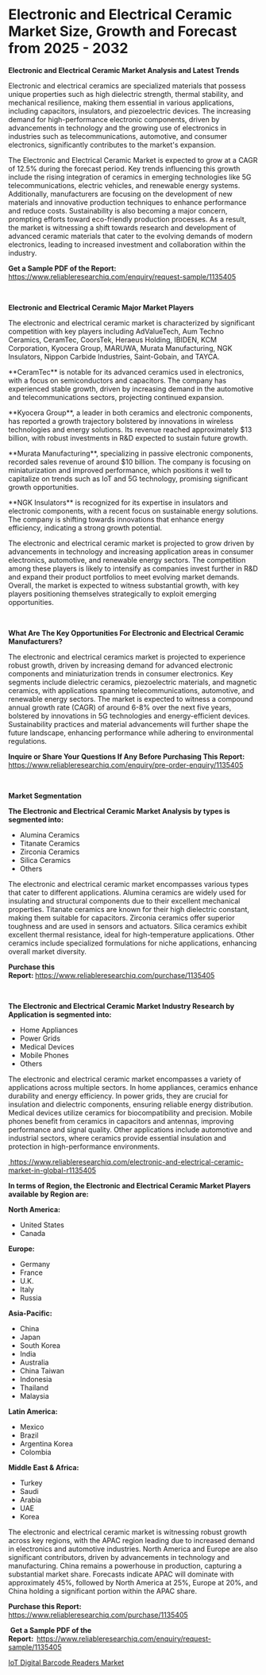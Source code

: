 <p><h1>Electronic and Electrical Ceramic Market Size, Growth and Forecast from 2025 - 2032</h1></p><p><strong>Electronic and Electrical Ceramic Market Analysis and Latest Trends</strong></p>
<p><p>Electronic and electrical ceramics are specialized materials that possess unique properties such as high dielectric strength, thermal stability, and mechanical resilience, making them essential in various applications, including capacitors, insulators, and piezoelectric devices. The increasing demand for high-performance electronic components, driven by advancements in technology and the growing use of electronics in industries such as telecommunications, automotive, and consumer electronics, significantly contributes to the market's expansion.</p><p>The Electronic and Electrical Ceramic Market is expected to grow at a CAGR of 12.5% during the forecast period. Key trends influencing this growth include the rising integration of ceramics in emerging technologies like 5G telecommunications, electric vehicles, and renewable energy systems. Additionally, manufacturers are focusing on the development of new materials and innovative production techniques to enhance performance and reduce costs. Sustainability is also becoming a major concern, prompting efforts toward eco-friendly production processes. As a result, the market is witnessing a shift towards research and development of advanced ceramic materials that cater to the evolving demands of modern electronics, leading to increased investment and collaboration within the industry.</p></p>
<p><strong>Get a Sample PDF of the Report:&nbsp;</strong> <a href="https://www.reliableresearchiq.com/enquiry/request-sample/1135405?utm_campaign=3347&utm_medium=2&utm_source=Github&utm_content=ia&utm_term=25032025&utm_id=electronic-and-electrical-ceramic">https://www.reliableresearchiq.com/enquiry/request-sample/1135405</a></p>
<p>&nbsp;</p>
<p><strong>Electronic and Electrical Ceramic Major Market Players</strong></p>
<p><p>The electronic and electrical ceramic market is characterized by significant competition with key players including AdValueTech, Aum Techno Ceramics, CeramTec, CoorsTek, Heraeus Holding, IBIDEN, KCM Corporation, Kyocera Group, MARUWA, Murata Manufacturing, NGK Insulators, Nippon Carbide Industries, Saint-Gobain, and TAYCA.</p><p>**CeramTec** is notable for its advanced ceramics used in electronics, with a focus on semiconductors and capacitors. The company has experienced stable growth, driven by increasing demand in the automotive and telecommunications sectors, projecting continued expansion.</p><p>**Kyocera Group**, a leader in both ceramics and electronic components, has reported a growth trajectory bolstered by innovations in wireless technologies and energy solutions. Its revenue reached approximately $13 billion, with robust investments in R&D expected to sustain future growth.</p><p>**Murata Manufacturing**, specializing in passive electronic components, recorded sales revenue of around $10 billion. The company is focusing on miniaturization and improved performance, which positions it well to capitalize on trends such as IoT and 5G technology, promising significant growth opportunities.</p><p>**NGK Insulators** is recognized for its expertise in insulators and electronic components, with a recent focus on sustainable energy solutions. The company is shifting towards innovations that enhance energy efficiency, indicating a strong growth potential.</p><p>The electronic and electrical ceramic market is projected to grow driven by advancements in technology and increasing application areas in consumer electronics, automotive, and renewable energy sectors. The competition among these players is likely to intensify as companies invest further in R&D and expand their product portfolios to meet evolving market demands. Overall, the market is expected to witness substantial growth, with key players positioning themselves strategically to exploit emerging opportunities.</p></p>
<p>&nbsp;</p>
<p><strong>What Are The Key Opportunities For Electronic and Electrical Ceramic Manufacturers?</strong></p>
<p><p>The electronic and electrical ceramics market is projected to experience robust growth, driven by increasing demand for advanced electronic components and miniaturization trends in consumer electronics. Key segments include dielectric ceramics, piezoelectric materials, and magnetic ceramics, with applications spanning telecommunications, automotive, and renewable energy sectors. The market is expected to witness a compound annual growth rate (CAGR) of around 6-8% over the next five years, bolstered by innovations in 5G technologies and energy-efficient devices. Sustainability practices and material advancements will further shape the future landscape, enhancing performance while adhering to environmental regulations.</p></p>
<p><strong>Inquire or Share Your Questions If Any Before Purchasing This Report:</strong> <a href="https://www.reliableresearchiq.com/enquiry/pre-order-enquiry/1135405?utm_campaign=3347&utm_medium=2&utm_source=Github&utm_content=ia&utm_term=25032025&utm_id=electronic-and-electrical-ceramic">https://www.reliableresearchiq.com/enquiry/pre-order-enquiry/1135405</a></p>
<p>&nbsp;</p>
<p><strong>Market Segmentation</strong></p>
<p><strong>The Electronic and Electrical Ceramic Market Analysis by types is segmented into:</strong></p>
<p><ul><li>Alumina Ceramics</li><li>Titanate Ceramics</li><li>Zirconia Ceramics</li><li>Silica Ceramics</li><li>Others</li></ul></p>
<p><p>The electronic and electrical ceramic market encompasses various types that cater to different applications. Alumina ceramics are widely used for insulating and structural components due to their excellent mechanical properties. Titanate ceramics are known for their high dielectric constant, making them suitable for capacitors. Zirconia ceramics offer superior toughness and are used in sensors and actuators. Silica ceramics exhibit excellent thermal resistance, ideal for high-temperature applications. Other ceramics include specialized formulations for niche applications, enhancing overall market diversity.</p></p>
<p><strong>Purchase this Report:&nbsp;</strong><a href="https://www.reliableresearchiq.com/purchase/1135405?utm_campaign=3347&utm_medium=2&utm_source=Github&utm_content=ia&utm_term=25032025&utm_id=electronic-and-electrical-ceramic">https://www.reliableresearchiq.com/purchase/1135405</a></p>
<p>&nbsp;</p>
<p><strong>The Electronic and Electrical Ceramic Market Industry Research by Application is segmented into:</strong></p>
<p><ul><li>Home Appliances</li><li>Power Grids</li><li>Medical Devices</li><li>Mobile Phones</li><li>Others</li></ul></p>
<p><p>The electronic and electrical ceramic market encompasses a variety of applications across multiple sectors. In home appliances, ceramics enhance durability and energy efficiency. In power grids, they are crucial for insulation and dielectric components, ensuring reliable energy distribution. Medical devices utilize ceramics for biocompatibility and precision. Mobile phones benefit from ceramics in capacitors and antennas, improving performance and signal quality. Other applications include automotive and industrial sectors, where ceramics provide essential insulation and protection in high-performance environments.</p></p>
<p><a href="https://www.reliableresearchiq.com/electronic-and-electrical-ceramic-market-in-global-r1135405?utm_campaign=3347&utm_medium=2&utm_source=Github&utm_content=ia&utm_term=25032025&utm_id=electronic-and-electrical-ceramic">&nbsp;https://www.reliableresearchiq.com/electronic-and-electrical-ceramic-market-in-global-r1135405</a></p>
<p><strong>In terms of Region, the Electronic and Electrical Ceramic Market Players available by Region are:</strong></p>
<p>
    <p> <strong> North America: </strong>
        <ul>
            <li>United States</li>
            <li>Canada</li>
        </ul>
        </p> 
    <p> <strong> Europe: </strong>
        <ul>
            <li>Germany</li>
            <li>France</li>
            <li>U.K.</li>
            <li>Italy</li>
            <li>Russia</li>
        </ul>
        </p> 
    <p> <strong> Asia-Pacific: </strong>
        <ul>
            <li>China</li>
            <li>Japan</li>
            <li>South Korea</li>
            <li>India</li>
            <li>Australia</li>
            <li>China Taiwan</li>
            <li>Indonesia</li>
            <li>Thailand</li>
            <li>Malaysia</li>
        </ul>
        </p> 
    <p> <strong> Latin America: </strong>
        <ul>
            <li>Mexico</li>
            <li>Brazil</li>
            <li>Argentina Korea</li>
            <li>Colombia</li>
        </ul>
        </p> 
    <p> <strong> Middle East & Africa: </strong>
        <ul>
            <li>Turkey</li>
            <li>Saudi</li>
            <li>Arabia</li>
            <li>UAE</li>
            <li>Korea</li>
        </ul>
    </p>
    </p>
<p><p>The electronic and electrical ceramic market is witnessing robust growth across key regions, with the APAC region leading due to increased demand in electronics and automotive industries. North America and Europe are also significant contributors, driven by advancements in technology and manufacturing. China remains a powerhouse in production, capturing a substantial market share. Forecasts indicate APAC will dominate with approximately 45%, followed by North America at 25%, Europe at 20%, and China holding a significant portion within the APAC share.</p></p>
<p><strong>Purchase this Report: </strong><a href="https://www.reliableresearchiq.com/purchase/1135405?utm_campaign=3347&utm_medium=2&utm_source=Github&utm_content=ia&utm_term=25032025&utm_id=electronic-and-electrical-ceramic">https://www.reliableresearchiq.com/purchase/1135405</a></p>
<p>&nbsp;<strong>Get a Sample PDF of the Report:&nbsp;&nbsp;</strong><a href="https://www.reliableresearchiq.com/enquiry/request-sample/1135405?utm_campaign=3347&utm_medium=2&utm_source=Github&utm_content=ia&utm_term=25032025&utm_id=electronic-and-electrical-ceramic">https://www.reliableresearchiq.com/enquiry/request-sample/1135405</a></p>
<p><strong></strong></p>
<p><p><a href="https://github.com/yankimber90yankim/Market-Research-Report-List-1/blob/main/iot-digital-barcode-readers-market.md?utm_campaign=3347&utm_medium=2&utm_source=Github&utm_content=ia&utm_term=25032025&utm_id=electronic-and-electrical-ceramic">IoT Digital Barcode Readers Market</a></p></p>